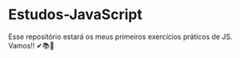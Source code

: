 # Estudos-JavaScript
Esse repositório estará os meus primeiros exercícios práticos de JS. Vamos!! ✔📚🚀
